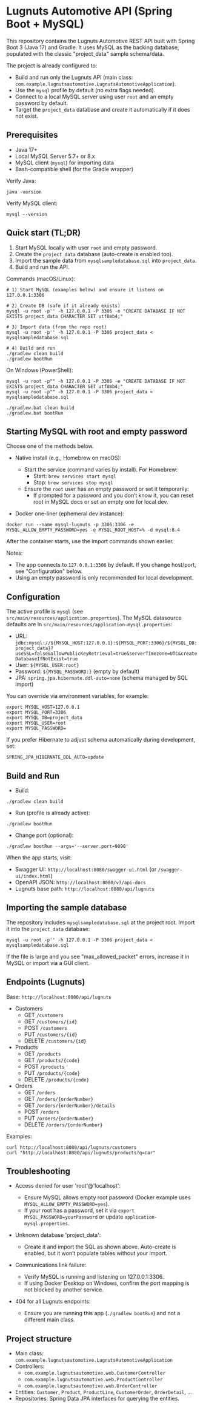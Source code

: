 # Lugnuts Automotive API (Spring Boot + MySQL)

This repository contains the Lugnuts Automotive REST API built with Spring Boot 3 (Java 17) and Gradle. It uses MySQL as the backing database, populated with the classic "project_data" sample schema/data.

The project is already configured to:
- Build and run only the Lugnuts API (main class: `com.example.lugnutsautomotive.LugnutsAutomotiveApplication`).
- Use the `mysql` profile by default (no extra flags needed).
- Connect to a local MySQL server using user `root` and an empty password by default.
- Target the `project_data` database and create it automatically if it does not exist.


## Prerequisites
- Java 17+
- Local MySQL Server 5.7+ or 8.x
- MySQL client (`mysql`) for importing data
- Bash-compatible shell (for the Gradle wrapper)

Verify Java:

```
java -version
```

Verify MySQL client:

```
mysql --version
```


## Quick start (TL;DR)
1) Start MySQL locally with user `root` and empty password.
2) Create the `project_data` database (auto-create is enabled too).
3) Import the sample data from `mysqlsampledatabase.sql` into `project_data`.
4) Build and run the API.

Commands (macOS/Linux):

```
# 1) Start MySQL (examples below) and ensure it listens on 127.0.0.1:3306

# 2) Create DB (safe if it already exists)
mysql -u root -p'' -h 127.0.0.1 -P 3306 -e "CREATE DATABASE IF NOT EXISTS project_data CHARACTER SET utf8mb4;"

# 3) Import data (from the repo root)
mysql -u root -p'' -h 127.0.0.1 -P 3306 project_data < mysqlsampledatabase.sql

# 4) Build and run
./gradlew clean build
./gradlew bootRun
```

On Windows (PowerShell):

```
mysql -u root -p"" -h 127.0.0.1 -P 3306 -e "CREATE DATABASE IF NOT EXISTS project_data CHARACTER SET utf8mb4;"
mysql -u root -p"" -h 127.0.0.1 -P 3306 project_data < mysqlsampledatabase.sql

./gradlew.bat clean build
./gradlew.bat bootRun
```


## Starting MySQL with root and empty password
Choose one of the methods below.

- Native install (e.g., Homebrew on macOS):
  - Start the service (command varies by install). For Homebrew:
    - Start: `brew services start mysql`
    - Stop: `brew services stop mysql`
  - Ensure the `root` user has an empty password or set it temporarily:
    - If prompted for a password and you don’t know it, you can reset root in MySQL docs or set an empty one for local dev.

- Docker one-liner (ephemeral dev instance):

```
docker run --name mysql-lugnuts -p 3306:3306 -e MYSQL_ALLOW_EMPTY_PASSWORD=yes -e MYSQL_ROOT_HOST=% -d mysql:8.4
```

After the container starts, use the import commands shown earlier.

Notes:
- The app connects to `127.0.0.1:3306` by default. If you change host/port, see "Configuration" below.
- Using an empty password is only recommended for local development.


## Configuration
The active profile is `mysql` (see `src/main/resources/application.properties`). The MySQL datasource defaults are in `src/main/resources/application-mysql.properties`:

- URL: `jdbc:mysql://${MYSQL_HOST:127.0.0.1}:${MYSQL_PORT:3306}/${MYSQL_DB:project_data}?useSSL=false&allowPublicKeyRetrieval=true&serverTimezone=UTC&createDatabaseIfNotExist=true`
- User: `${MYSQL_USER:root}`
- Password: `${MYSQL_PASSWORD:}` (empty by default)
- JPA: `spring.jpa.hibernate.ddl-auto=none` (schema managed by SQL import)

You can override via environment variables, for example:

```
export MYSQL_HOST=127.0.0.1
export MYSQL_PORT=3306
export MYSQL_DB=project_data
export MYSQL_USER=root
export MYSQL_PASSWORD=
```

If you prefer Hibernate to adjust schema automatically during development, set:

```
SPRING_JPA_HIBERNATE_DDL_AUTO=update
```


## Build and Run
- Build:

```
./gradlew clean build
```

- Run (profile is already active):

```
./gradlew bootRun
```

- Change port (optional):

```
./gradlew bootRun --args='--server.port=9090'
```

When the app starts, visit:
- Swagger UI: `http://localhost:8080/swagger-ui.html` (or `/swagger-ui/index.html`)
- OpenAPI JSON: `http://localhost:8080/v3/api-docs`
- Lugnuts base path: `http://localhost:8080/api/lugnuts`


## Importing the sample database
The repository includes `mysqlsampledatabase.sql` at the project root. Import it into the `project_data` database:

```
mysql -u root -p'' -h 127.0.0.1 -P 3306 project_data < mysqlsampledatabase.sql
```

If the file is large and you see "max_allowed_packet" errors, increase it in MySQL or import via a GUI client.


## Endpoints (Lugnuts)
Base: `http://localhost:8080/api/lugnuts`

- Customers
  - GET `/customers`
  - GET `/customers/{id}`
  - POST `/customers`
  - PUT `/customers/{id}`
  - DELETE `/customers/{id}`
- Products
  - GET `/products`
  - GET `/products/{code}`
  - POST `/products`
  - PUT `/products/{code}`
  - DELETE `/products/{code}`
- Orders
  - GET `/orders`
  - GET `/orders/{orderNumber}`
  - GET `/orders/{orderNumber}/details`
  - POST `/orders`
  - PUT `/orders/{orderNumber}`
  - DELETE `/orders/{orderNumber}`

Examples:

```
curl http://localhost:8080/api/lugnuts/customers
curl "http://localhost:8080/api/lugnuts/products?q=car"
```


## Troubleshooting
- Access denied for user 'root'@'localhost':
  - Ensure MySQL allows empty root password (Docker example uses `MYSQL_ALLOW_EMPTY_PASSWORD=yes`).
  - If your root has a password, set it via `export MYSQL_PASSWORD=yourPassword` or update `application-mysql.properties`.

- Unknown database 'project_data':
  - Create it and import the SQL as shown above. Auto-create is enabled, but it won’t populate tables without your import.

- Communications link failure:
  - Verify MySQL is running and listening on 127.0.0.1:3306.
  - If using Docker Desktop on Windows, confirm the port mapping is not blocked by another service.

- 404 for all Lugnuts endpoints:
  - Ensure you are running this app (`./gradlew bootRun`) and not a different main class.


## Project structure
- Main class: `com.example.lugnutsautomotive.LugnutsAutomotiveApplication`
- Controllers:
  - `com.example.lugnutsautomotive.web.CustomerController`
  - `com.example.lugnutsautomotive.web.ProductController`
  - `com.example.lugnutsautomotive.web.OrderController`
- Entities: `Customer`, `Product`, `ProductLine`, `CustomerOrder`, `OrderDetail`, ...
- Repositories: Spring Data JPA interfaces for querying the entities.
